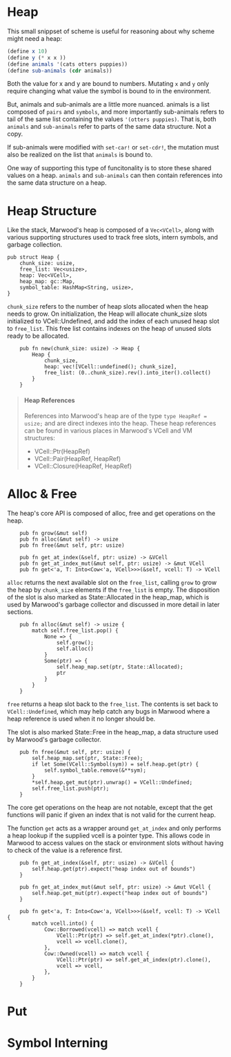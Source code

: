 # Heap

This small snippset of scheme is useful for reasoning about why scheme might need a heap:

```scheme
(define x 10)
(define y (* x x ))
(define animals '(cats otters puppies))
(define sub-animals (cdr animals))
```

Both the value for x and y are bound to numbers. Mutating `x` and `y` only require changing what value the symbol is bound to in the environment.

But, animals and sub-animals are a little more nuanced. animals is a list composed of `pairs` and `symbols`, and more importantly sub-animals refers to tail of the same list containing the values `'(otters puppies)`. That is, both `animals` and `sub-animals` refer to parts of the same data structure. Not a copy.

If sub-animals were modified with `set-car!` or `set-cdr!`, the mutation must also be realized on the list that `animals` is bound to.

One way of supporting this type of funcitonality is to store these shared values on a heap. `animals` and `sub-animals` can then contain references into the same data structure on a heap.

# Heap Structure

Like the stack, Marwood's heap is composed of a `Vec<VCell>`, along with various supporting structures used to track free slots, intern symbols, and garbage collection.

```rust,noplayground
pub struct Heap {
    chunk_size: usize,
    free_list: Vec<usize>,
    heap: Vec<VCell>,
    heap_map: gc::Map,
    symbol_table: HashMap<String, usize>,
}
```

`chunk_size` refers to the number of heap slots allocated when the heap needs to grow. On initialization, the Heap will allocate chunk_size slots initialized to VCell::Undefined, and add the index of each unused heap slot to `free_list`. This free list contains indexes on the heap of unused slots ready to be allocated.

```rust,noplayground
    pub fn new(chunk_size: usize) -> Heap {
        Heap {
            chunk_size,
            heap: vec![VCell::undefined(); chunk_size],
            free_list: (0..chunk_size).rev().into_iter().collect()
        }
    }
```

>#### Heap References
>References into Marwood's heap are of the type `type HeapRef = usize;` and are direct indexes into the heap. These heap references can be found in various places in Marwood's VCell and VM structures:
>* VCell::Ptr(HeapRef)
>* VCell::Pair(HeapRef, HeapRef)
>* VCell::Closure(HeapRef, HeapRef)

# Alloc & Free

The heap's core API is composed of alloc, free and get operations on the heap.

```rust,noplayground
    pub fn grow(&mut self)
    pub fn alloc(&mut self) -> usize
    pub fn free(&mut self, ptr: usize)

    pub fn get_at_index(&self, ptr: usize) -> &VCell
    pub fn get_at_index_mut(&mut self, ptr: usize) -> &mut VCell
    pub fn get<'a, T: Into<Cow<'a, VCell>>>(&self, vcell: T) -> VCell
```

`alloc` returns the next available slot on the `free_list`, calling `grow` to grow the heap by `chunk_size` elements if the `free_list` is empty. The disposition of the slot is also marked as State::Allocated in the heap_map, which is used by Marwood's garbage collector and discussed in more detail in later sections.

```rust,noplayground
    pub fn alloc(&mut self) -> usize {
        match self.free_list.pop() {
            None => {
                self.grow();
                self.alloc()
            }
            Some(ptr) => {
                self.heap_map.set(ptr, State::Allocated);
                ptr
            }
        }
    }
```

`free` returns a heap slot back to the `free_list`. The contents is set back to `VCell::Undefined`, which may help catch any bugs in Marwood where a heap reference is used when it no longer should be. 

The slot is also marked State::Free in the heap_map, a data structure used by Marwood's garbage collector.

```rust,noplayground
    pub fn free(&mut self, ptr: usize) {
        self.heap_map.set(ptr, State::Free);
        if let Some(VCell::Symbol(sym)) = self.heap.get(ptr) {
            self.symbol_table.remove(&**sym);
        }
        *self.heap.get_mut(ptr).unwrap() = VCell::Undefined;
        self.free_list.push(ptr);
    }
```

The core get operations on the heap are not notable, except that the get functions will panic if given an index that is not valid for the current heap. 

The function `get` acts as a wrapper around `get_at_index` and only performs a heap lookup if the supplied vcell is a pointer type. This allows code in Marwood to access values on the stack or environment slots without having to check of the value is a reference first.

```rust,noplayground
    pub fn get_at_index(&self, ptr: usize) -> &VCell {
        self.heap.get(ptr).expect("heap index out of bounds")
    }

    pub fn get_at_index_mut(&mut self, ptr: usize) -> &mut VCell {
        self.heap.get_mut(ptr).expect("heap index out of bounds")
    }

    pub fn get<'a, T: Into<Cow<'a, VCell>>>(&self, vcell: T) -> VCell {
        match vcell.into() {
            Cow::Borrowed(vcell) => match vcell {
                VCell::Ptr(ptr) => self.get_at_index(*ptr).clone(),
                vcell => vcell.clone(),
            },
            Cow::Owned(vcell) => match vcell {
                VCell::Ptr(ptr) => self.get_at_index(ptr).clone(),
                vcell => vcell,
            },
        }
    }
```

# Put



# Symbol Interning